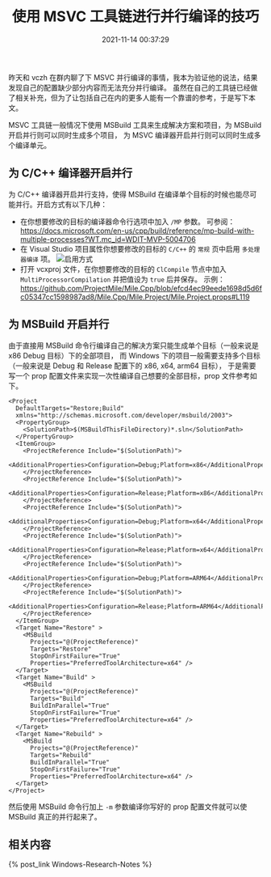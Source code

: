 ﻿---
title: 使用 MSVC 工具链进行并行编译的技巧
date: 2021-11-14 00:37:29
categories:
- [技术, Windows, Windows 研究笔记, 开发环境]
tags:
- 技术
- Windows
- Windows 研究笔记
- 开发环境
---

昨天和 vczh 在群内聊了下 MSVC 并行编译的事情，我本为验证他的说法，结果发现自己的配置缺少部分内容而无法充分并行编译。
虽然在自己的工具链已经做了相关补充，但为了让包括自己在内的更多人能有一个靠谱的参考，于是写下本文。

MSVC 工具链一般情况下使用 MSBuild 工具来生成解决方案和项目，为 MSBuild 开启并行则可以同时生成多个项目，
为 MSVC 编译器开启并行则可以同时生成多个编译单元。

## 为 C/C++ 编译器开启并行

为 C/C++ 编译器开启并行支持，使得 MSBuild 在编译单个目标的时候也能尽可能并行。开启方式有以下几种：

- 在你想要修改的目标的编译器命令行选项中加入 `/MP` 参数。
  可参阅：https://docs.microsoft.com/en-us/cpp/build/reference/mp-build-with-multiple-processes?WT.mc_id=WDIT-MVP-5004706
- 在 Visual Studio 项目属性你想要修改的目标的 `C/C++` 的 `常规` 页中启用 `多处理器编译` 项。
  ![启用方式](EnableParallelForCompiler.png)
- 打开 vcxproj 文件，在你想要修改的目标的 `ClCompile` 节点中加入 `MultiProcessorCompilation`
  并把值设为 `true` 后并保存。
  示例：https://github.com/ProjectMile/Mile.Cpp/blob/efcd4ec99eede1698d5d6fc05347cc1598987ad8/Mile.Cpp/Mile.Project/Mile.Project.props#L119

## 为 MSBuild 开启并行

由于直接用 MSBuild 命令行编译自己的解决方案只能生成单个目标（一般来说是 x86 Debug 目标）下的全部项目，
而 Windows 下的项目一般需要支持多个目标（一般来说是 Debug 和 Release 配置下的 x86, x64, arm64 目标），
于是需要写一个 prop 配置文件来实现一次性编译自己想要的全部目标，prop 文件参考如下。

```
<Project 
  DefaultTargets="Restore;Build"
  xmlns="http://schemas.microsoft.com/developer/msbuild/2003">
  <PropertyGroup>
    <SolutionPath>$(MSBuildThisFileDirectory)*.sln</SolutionPath>
  </PropertyGroup>
  <ItemGroup>
    <ProjectReference Include="$(SolutionPath)">
      <AdditionalProperties>Configuration=Debug;Platform=x86</AdditionalProperties>   
    </ProjectReference>
    <ProjectReference Include="$(SolutionPath)">
      <AdditionalProperties>Configuration=Release;Platform=x86</AdditionalProperties>   
    </ProjectReference>
    <ProjectReference Include="$(SolutionPath)">
      <AdditionalProperties>Configuration=Debug;Platform=x64</AdditionalProperties>   
    </ProjectReference>
    <ProjectReference Include="$(SolutionPath)">
      <AdditionalProperties>Configuration=Release;Platform=x64</AdditionalProperties>   
    </ProjectReference>
    <ProjectReference Include="$(SolutionPath)">
      <AdditionalProperties>Configuration=Debug;Platform=ARM64</AdditionalProperties>   
    </ProjectReference>
    <ProjectReference Include="$(SolutionPath)">
      <AdditionalProperties>Configuration=Release;Platform=ARM64</AdditionalProperties>   
    </ProjectReference>
  </ItemGroup>
  <Target Name="Restore" >
    <MSBuild
      Projects="@(ProjectReference)"
      Targets="Restore"
      StopOnFirstFailure="True"
      Properties="PreferredToolArchitecture=x64" />
  </Target>
  <Target Name="Build" >
    <MSBuild
      Projects="@(ProjectReference)"
      Targets="Build"
      BuildInParallel="True"
      StopOnFirstFailure="True"
      Properties="PreferredToolArchitecture=x64" />
  </Target>
  <Target Name="Rebuild" >
    <MSBuild
      Projects="@(ProjectReference)"
      Targets="Rebuild"
      BuildInParallel="True"
      StopOnFirstFailure="True"
      Properties="PreferredToolArchitecture=x64" />
  </Target>
</Project>
```

然后使用 MSBuild 命令行加上 `-m` 参数编译你写好的 prop 配置文件就可以使 MSBuild 真正的并行起来了。

## 相关内容

{% post_link Windows-Research-Notes %}
